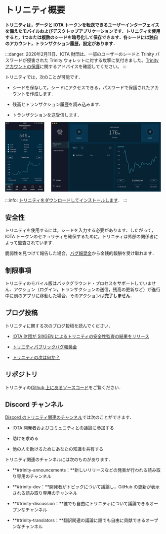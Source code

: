 # トリニティ概要
<!-- # Trinity overview -->

**トリニティは，データと IOTA トークンを転送できるユーザーインターフェイスを備えたモバイルおよびデスクトップアプリケーションです．トリニティを使用すると，1つまたは複数のシードを暗号化して保存できます．各シードには独自のアカウント，トランザクション履歴，設定があります．**
<!-- **Trinity is a mobile and desktop application with a user interface that allows you to transfer data and IOTA tokens. With Trinity you can encrypt and store one or more seeds, where each one has its own account, transaction history, and settings.** -->

:::danger:
2020年2月11日、IOTA 財団は、一部のユーザーのシードと Trinity パスワードが侵害された Trinity ウォレットに対する攻撃に気付きました。[Trinity アカウントの保護](../how-to-guides/protect-trinity-account.md)に関するアドバイスを確認してください。
:::
<!-- :::danger: -->
<!-- On 11 February 2020, the IOTA Foundation became aware of an attack on the Trinity wallet, during which some users’ seeds and Trinity passwords were compromised. Please check our advice for [protecting your Trinity account](../how-to-guides/protect-trinity-account.md). -->
<!-- ::: -->

トリニティでは，次のことが可能です．
<!-- Trinity allows you to do the following: -->

- シードを保存して，シードにアクセスできる，パスワードで保護されたアカウントを作成します．
<!-- - Create a password-protected account to store and access your seeds -->
- 残高とトランザクション履歴を読み込みます．
<!-- - Read your balance and transaction history -->
- トランザクションを送受信します．
<!-- - Send and receive transactions -->

![Trinity home](../images/trinity.png)

:::info:
[トリニティをダウンロードしてインストールします](https://trinity.iota.org/)．
:::
<!-- :::info: -->
<!-- [Download and install Trinity](https://trinity.iota.org/) -->
<!-- ::: -->

## 安全性
<!-- ## Security -->

トリニティを使用するには，シードを入力する必要があります．したがって，IOTA トークンのセキュリティを確保するために，トリニティは外部の関係者によって監査されています．
<!-- To use Trinity, you must enter your seed. Therefore, to ensure the security of your IOTA tokens, Trinity has been audited by external parties. -->

脆弱性を見つけて報告した場合，[バグ報奨金](https://bugcrowd.com/iota)から金銭的報酬を受け取れます．
<!-- If you find a vulnerability and you report it to us, you'll receive a monetary reward through our [bug bounty](https://bugcrowd.com/iota). -->

## 制限事項
<!-- ## Limitations -->

トリニティのモバイル版はバックグラウンド・プロセスをサポートしていません．アクション（ログイン，トランザクションの送信，残高の更新など）が進行中に別のアプリに移動した場合，そのアクションは**完了しません**．
<!-- Trinity mobile does not support background processes. If you navigate to another app while an action (for example, logging in, sending transactions, and refreshing your balance) is ongoing, that action **won't** be completed. -->

## ブログ投稿
<!-- ## Blog posts -->

トリニティに関する次のブログ投稿を読んでください．
<!-- Read the following blog posts about Trinity: -->

- [IOTA 財団が SIXGEN によるトリニティの安全性監査の結果をリリース](https://blog.iota.org/iota-foundation-releases-the-results-of-the-trinity-security-audit-by-sixgen-a8c5841bd551)
<!-- - [IOTA Foundation Releases the Results of the Trinity Security Audit by SIXGEN](https://blog.iota.org/iota-foundation-releases-the-results-of-the-trinity-security-audit-by-sixgen-a8c5841bd551) -->
- [トリニティパブリックバグ報奨金](https://blog.iota.org/trinity-public-bug-bounty-df9d2512e50)
<!-- - [Trinity Public Bug Bounty](https://blog.iota.org/trinity-public-bug-bounty-df9d2512e50) -->
- [トリニティの次は何か？](https://blog.iota.org/the-next-steps-for-trinity-f9af3fc64736)
<!-- - [What’s next for Trinity?](https://blog.iota.org/the-next-steps-for-trinity-f9af3fc64736) -->

## リポジトリ
<!-- ## Repository -->

トリニティの[Github 上にあるソースコード](https://github.com/iotaledger/trinity-wallet)をご覧ください．
<!-- Go to the Trinity source code on [Github](https://github.com/iotaledger/trinity-wallet). -->

## Discord チャンネル
<!-- ## Discord channels -->

[Discord のトリニティ関連のチャンネル](https://discord.iota.org)では次のことができます．
<!-- [Join our Discord channel](https://discord.iota.org) where you can: -->

- IOTA 開発者およびコミュニティとの議論に参加する
<!-- - Take part in discussions with IOTA developers and the community -->
- 助けを求める
<!-- - Ask for help -->
- 他の人を助けるためにあなたの知識を共有する
<!-- - Share your knowledge to help others -->

トリニティ関連のチャンネルには次のものがあります．
<!-- We have the following channels for Trinity: -->

- **#trinity-announcements：**新しいリリースなどの発表が行われる読み取り専用のチャンネル
<!-- - **#trinity-announcements:** A read-only channel where announcements such as new releases are made -->

- **#trinity-dev：**開発者がトピックについて議論し，GitHub の更新が表示される読み取り専用のチャンネル
<!-- - **#trinity-dev:** A read-only channel where developers discuss topics and where any GitHub updates are displayed -->

- **#trinity-discussion：**誰でも自由にトリニティについて議論できるオープンなチャンネル
<!-- - **#trinity-discussion:** An open channel where anyone is free to discuss Trinity -->

- **#trinity-translators：**翻訳関連の議論に誰でも自由に貢献できるオープンなチャンネル
<!-- - **#trinity-translators:** An open channel where anyone is free to contribute to translation-related discussions -->
